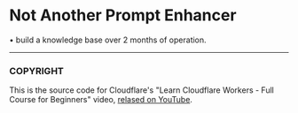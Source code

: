 # Not Another Prompt Enhancer

• build a knowledge base over 2 months of operation.

---
### COPYRIGHT
This is the source code for Cloudflare's "Learn Cloudflare Workers - Full Course for Beginners" video, [relased on YouTube](https://www.youtube.com/watch?v=H7Qe96fqg1M).
